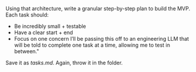 Using that architecture, write a granular step-by-step plan to build the MVP. Each task should:
- Be incredibly small + testable
- Have a clear start + end 
 - Focus on one concern I’ll be passing this off to an engineering LLM that will be told to complete one task at a time, allowing me to test in between."

Save it as _tasks.md_. Again, throw it in the folder.